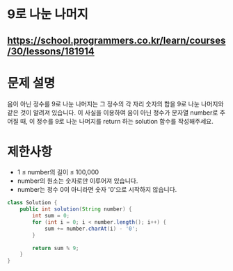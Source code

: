 # 9로 나눈 나머지
https://school.programmers.co.kr/learn/courses/30/lessons/181914
---
# 문제 설명
음이 아닌 정수를 9로 나눈 나머지는 그 정수의 각 자리 숫자의 합을 9로 나눈 나머지와 같은 것이 알려져 있습니다.
이 사실을 이용하여 음이 아닌 정수가 문자열 number로 주어질 때, 이 정수를 9로 나눈 나머지를 return 하는 solution 함수를 작성해주세요.

# 제한사항
+ 1 ≤ number의 길이 ≤ 100,000
+ number의 원소는 숫자로만 이루어져 있습니다.
+ number는 정수 0이 아니라면 숫자 '0'으로 시작하지 않습니다.
```java
class Solution {
    public int solution(String number) {
        int sum = 0;
        for (int i = 0; i < number.length(); i++) {
            sum += number.charAt(i) - '0';
        }
        
        return sum % 9;
    }
}
```